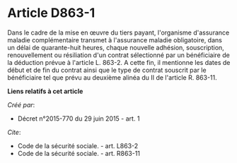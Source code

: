 # Article D863-1

Dans le cadre de la mise en œuvre du tiers payant, l'organisme d'assurance maladie complémentaire transmet à l'assurance
maladie obligatoire, dans un délai de quarante-huit heures, chaque nouvelle adhésion, souscription, renouvellement ou
résiliation d'un contrat sélectionné par un bénéficiaire de la déduction prévue à l'article L. 863-2. A cette fin, il
mentionne les dates de début et de fin du contrat ainsi que le type de contrat souscrit par le bénéficiaire tel que prévu au
deuxième alinéa du II de l'article R. 863-11.

**Liens relatifs à cet article**

_Créé par_:

  - Décret n°2015-770 du 29 juin 2015 - art. 1

_Cite_:

  - Code de la sécurité sociale. - art. L863-2
  - Code de la sécurité sociale. - art. R863-11

